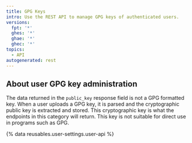 ```yaml
---
title: GPG Keys
intro: Use the REST API to manage GPG keys of authenticated users.
versions:
  fpt: '*'
  ghes: '*'
  ghae: '*'
  ghec: '*'
topics:
  - API
autogenerated: rest
---
```


## About user GPG key administration

The data returned in the `public_key` response field is not a GPG formatted key. When a user uploads a GPG key, it is parsed and the cryptographic public key is extracted and stored. This cryptographic key is what the endpoints in this category will return. This key is not suitable for direct use in programs such as GPG.

{% data reusables.user-settings.user-api %}


<!-- Content after this section is automatically generated -->
